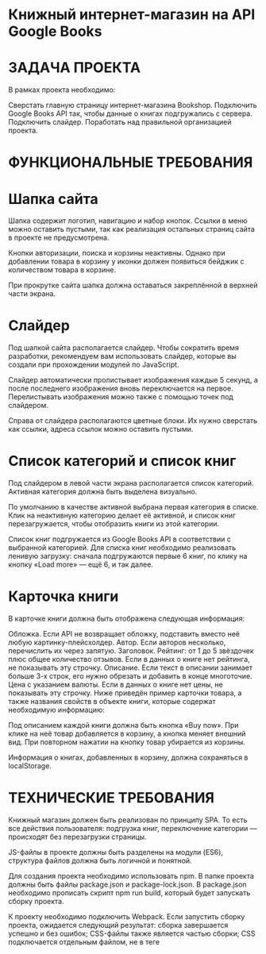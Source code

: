 # Книжный интернет-магазин на API Google Books

# ЗАДАЧА ПРОЕКТА

В рамках проекта необходимо:

Сверстать главную страницу интернет-магазина Bookshop.
Подключить Google Books API так, чтобы данные о книгах подгружались с сервера.
Подключить слайдер.
Поработать над правильной организацией проекта.

# ФУНКЦИОНАЛЬНЫЕ ТРЕБОВАНИЯ

# Шапка сайта
Шапка содержит логотип, навигацию и набор кнопок. Ссылки в меню можно оставить пустыми, так как реализация остальных страниц сайта в проекте не предусмотрена.

Кнопки авторизации, поиска и корзины неактивны. Однако при добавлении товара в корзину у иконки должен появиться бейджик с количеством товара в корзине.

При прокрутке сайта шапка должна оставаться закреплённой в верхней части экрана.


# Слайдер
Под шапкой сайта располагается слайдер. Чтобы сократить время разработки, рекомендуем вам использовать слайдер, которые вы создали при прохождении модулей по JavaScript.

Слайдер автоматически пролистывает изображения каждые 5 секунд, а после последнего изображения вновь переключается на первое. Перелистывать изображения можно также с помощью точек под слайдером.

Справа от слайдера располагаются цветные блоки. Их нужно сверстать как ссылки, адреса ссылок можно оставить пустыми.

# Список категорий и список книг
Под слайдером в левой части экрана располагается список категорий. Активная категория должна быть выделена визуально.

По умолчанию в качестве активной выбрана первая категория в списке. Клик на неактивную категорию делает её активной, и список книг перезагружается, чтобы отобразить книги из этой категории.

Список книг подгружается из Google Books API в соответствии с выбранной категорией. Для списка книг необходимо реализовать ленивую загрузку: сначала подгружаются первые 6 книг, по клику на кнопку «Load more» — ещё 6, и так далее.

# Карточка книги
В карточке книги должна быть отображена следующая информация:

Обложка. Если API не возвращает обложку, подставить вместо неё любую картинку-плейсхолдер.
Автор. Если авторов несколько, перечислить их через запятую.
Заголовок.
Рейтинг: от 1 до 5 звёздочек плюс общее количество отзывов. Если в данных о книге нет рейтинга, не показывать эту строчку.
Описание. Если текст в описании занимает больше 3-х строк, его нужно обрезать и добавить в конце многоточие.
Цена с указанием валюты. Если в данных о книге нет цены, не показывать эту строчку.
Ниже приведён пример карточки товара, а также названия свойств в объекте книги, которые содержат необходимую информацию:

Под описанием каждой книги должна быть кнопка «Buy now». При клике на неё товар добавляется в корзину, а кнопка меняет внешний вид. При повторном нажатии на кнопку товар убирается из корзины.

Информация о книгах, добавленных в корзину, должна сохраняться в localStorage.

# ТЕХНИЧЕСКИЕ ТРЕБОВАНИЯ

Книжный магазин должен быть реализован по принципу SPA. 
То есть все действия пользователя: подгрузка книг, переключение категории — происходят без перезагрузки страницы.

JS-файлы в проекте должны быть разделены на модули (ES6), структура файлов должна быть логичной и понятной.

Для создания проекта необходимо использовать npm. В папке проекта должны быть файлы package.json и package-lock.json. В package.json необходимо прописать скрипт npm run build, который будет запускать сборку проекта.

К проекту необходимо подключить Webpack. 
Если запустить сборку проекта, ожидается следующий результат:
сборка завершается успешно и без ошибок;
CSS-файлы также является частью сборки;
CSS подключается отдельным файлом, не в теге <style>;
JS и CSS-файлы минифицируются в процессе сборки.

В проекте необходимо использовать ещё как минимум 2 инструмента оптимизации разработки (помимо npm и Webpack), которые вы прошли в предыдущих модулях. Вы можете выбрать любые из списка:
методология БЭМ;
CSS-препроцессор Sass (или аналог);
Шаблонизатор pug или аналог;
Webpack Dev Server;
Линтер.

# ТРЕБОВАНИЯ К ВЁРСТКЕ И CSS

Вёрстка должна соответствовать макету. Добиваться Pixel-Perfect соответствия не обязательно, но основные моменты должны быть соблюдены:
цветовая гамма,
шрифты,
размеры,
отступы.

Использовать селекторы по тегу и id для задания стилей нельзя. Используйте классы.

При наведении курсора на любые кликабельные элементы должен появляться cursor: pointer.

Соблюдайте семантическую вёрстку.
В приложении должны присутствовать разделы <header>, <main> и <nav>. Ссылки должны быть прописаны в теге <a>, кнопки должны быть реализованы элементом <button>, и так далее. Не забывайте также про обязательный атрибут alt у изображений.

Приложение должно корректно отображаться на различных разрешениях. К сожалению, дизайна для мобильной версии в макете нет, поэтому постарайтесь реализовать её самостоятельно.
Не нужно придумывать сложный дизайн, достаточно будет просто перегруппировать элементы так, чтобы они помещались на маленьком экране.

# КАК ЗАПУСТИТЬ ПРОЕКТ

Запустить в консоле команду npm run build, после сборки проекта запустить index.html из папки dist
